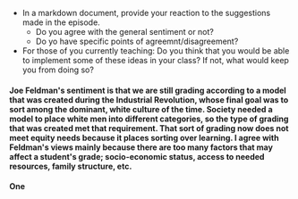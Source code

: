 
  * In a markdown document, provide your reaction to the suggestions made in the episode.
    - Do you agree with the general sentiment or not?
    - Do yo have specific points of agreemnt/disagreement?
  * For those of you currently teaching: Do you think that you would be able to implement some of these ideas in your class? If not, what would keep you from doing so?         
#### Joe Feldman's sentiment is that we are still grading according to a model that was created during the Industrial Revolution, whose final goal was to sort among the dominant, white culture of the time. Society needed a model to place white men into different categories, so the type of grading that was created met that requirement. That sort of grading now does not meet equity needs because it places sorting over learning. I agree with Feldman's views mainly because there are too many factors that may affect a student's grade; socio-economic status, access to needed resources, family structure, etc. 

#### One 
